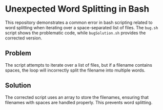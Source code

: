 # Unexpected Word Splitting in Bash
This repository demonstrates a common error in bash scripting related to word splitting when iterating over a space-separated list of files. The `bug.sh` script shows the problematic code, while `bugSolution.sh` provides the corrected version.

## Problem
The script attempts to iterate over a list of files, but if a filename contains spaces, the loop will incorrectly split the filename into multiple words.

## Solution
The corrected script uses an array to store the filenames, ensuring that filenames with spaces are handled properly.  This prevents word splitting.